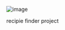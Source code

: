 ![image](https://github.com/user-attachments/assets/25e1533c-01ef-4592-8cc5-4a850f5457a5)

recipie finder project
